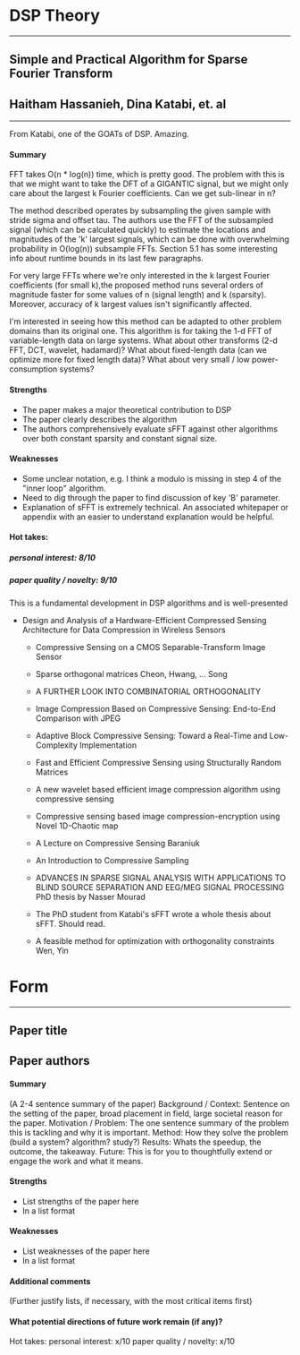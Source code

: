 # DSP Theory
---
## Simple and Practical Algorithm for Sparse Fourier Transform
## Haitham Hassanieh, Dina Katabi, et. al
---
From Katabi, one of the GOATs of DSP. Amazing.

#### Summary
FFT takes O(n * log(n)) time, which is pretty good. The problem with this is that we might want to take the DFT of a GIGANTIC signal, but we might only care about the largest k Fourier coefficients. Can we get sub-linear in n?

The method described operates by subsampling the given sample with stride sigma and offset tau. The authors use the FFT of the subsampled signal (which can be calculated quickly) to estimate the locations and magnitudes of the 'k' largest signals, which can be done with overwhelming probability in O(log(n)) subsample FFTs. Section 5.1 has some interesting info about runtime bounds in its last few paragraphs.

For very large FFTs where we're only interested in the k largest Fourier coefficients (for small k),the proposed method runs several orders of magnitude faster for some values of n (signal length) and k (sparsity). Moreover, accuracy of k largest values isn't significantly affected.

I'm interested in seeing how this method can be adapted to other problem domains than its original one. This algorithm is for taking the 1-d FFT of variable-length data on large systems. What about other transforms (2-d FFT, DCT, wavelet, hadamard)? What about fixed-length data (can we optimize more for fixed length data)? What about very small / low power-consumption systems?

#### Strengths
  * The paper makes a major theoretical contribution to DSP
  * The paper clearly describes the algorithm
  * The authors comprehensively evaluate sFFT against other algorithms over both constant sparsity and constant signal size.

#### Weaknesses
  * Some unclear notation, e.g. I think a modulo is missing in step 4 of the "inner loop" algorithm.
  * Need to dig through the paper to find discussion of key 'B' parameter.
  * Explanation of sFFT is extremely technical. An associated whitepaper or appendix with an easier to understand explanation would be helpful.

#### Hot takes:
##### personal interest: 8/10

##### paper quality / novelty: 9/10
This is a fundamental development in DSP algorithms and is well-presented


* Design and Analysis of a Hardware-Efficient Compressed Sensing Architecture for Data Compression in Wireless Sensors

  * Compressive Sensing on a CMOS Separable-Transform Image Sensor

  * Sparse orthogonal matrices
    Cheon, Hwang, ... Song

  * A FURTHER LOOK INTO COMBINATORIAL ORTHOGONALITY

  * Image Compression Based on Compressive Sensing: End-to-End Comparison with JPEG

  * Adaptive Block Compressive Sensing: Toward a Real-Time and Low-Complexity Implementation

  * Fast and Efficient Compressive Sensing using Structurally Random Matrices

  * A new wavelet based efficient image compression algorithm using compressive sensing

  * Compressive sensing based image compression-encryption using Novel 1D-Chaotic map

  * A Lecture on Compressive Sensing
    Baraniuk

  * An Introduction to Compressive Sampling

  * ADVANCES IN SPARSE SIGNAL ANALYSIS WITH  APPLICATIONS TO BLIND SOURCE SEPARATION AND  EEG/MEG SIGNAL PROCESSING
    PhD thesis by Nasser Mourad

  * The PhD student from Katabi's sFFT wrote a whole thesis about sFFT. Should read.

  * A feasible method for optimization with orthogonality constraints
    Wen, Yin


# Form
---

## Paper title
## Paper authors

#### Summary
(A 2-4 sentence summary of the paper)
Background / Context: Sentence on the setting of the paper, broad placement in field, large societal reason for the paper.
Motivation / Problem: The one sentence summary of the problem this is tackling and why it is important.
Method: How they solve the problem (build a system? algorithm? study?)
Results: Whats the speedup, the outcome, the takeaway.
Future: This is for you to thoughtfully extend or engage the work and what it means.

#### Strengths
  * List strengths of the paper here
  * In a list format

#### Weaknesses
  * List weaknesses of the paper here
  * In a list format

#### Additional comments
(Further justify lists, if necessary, with the most critical items first)

#### What potential directions of future work remain (if any)?


Hot takes:
personal interest: x/10
paper quality / novelty: x/10

